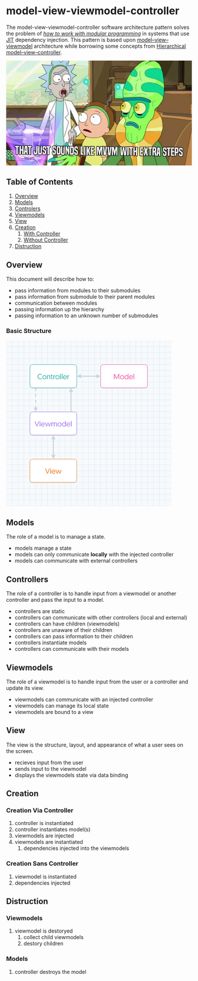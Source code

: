 # model-view-viewmodel-controller

The model-view-viewmodel-controller software architecture pattern solves the problem of *[how to work with modular programming](https://en.wikipedia.org/wiki/Modular_programming)* in systems that use [JIT](https://en.wikipedia.org/wiki/Just-in-time_compilation) dependency injection. This pattern is based upon [model–view–viewmodel](https://en.wikipedia.org/wiki/Model%E2%80%93view%E2%80%93viewmodel) architecture while borrowing some concepts from [Hierarchical model–view–controller](https://en.wikipedia.org/wiki/Hierarchical_model–view–controller).

![It's just MVVM with extra steps](/images/to-put-it-bluntly.jpg)

## Table of Contents

1. [Overview](#overview)
1. [Models](#models)
1. [Controlers](#controllers)
1. [Viewmodels](#viewmodels)
1. [View](#view)
1. [Creation](#creation)
    1. [With Controller](#creation-via-controller)
    1. [Without Controller](#creation-sans-controller)
1. [Distruction](#distruction)

## Overview

This document will describe how to:

- pass information from modules to their submodules
- pass information from submodule to their parent modules
- communication between modules
- passing information up the hierarchy
- passing information to an unknown number of submodules

### Basic Structure

![A basic model-view-viewmodel-controller structure](/images/basic-structure.png)
    
## Models

The role of a model is to manage a state.

- models manage a state
- models can only communicate **locally** with the injected controller
- models can communicate with external controllers

## Controllers

The role of a controller is to handle input from a viewmodel or another controller and pass the input to a model.

- controllers are static
- controllers can communicate with other controllers (local and external)
- controllers can have children (viewmodels)
- controllers are unaware of their children
- controllers can pass information to their children
- controllers instantiate models
- controllers can communicate with their models

## Viewmodels

The role of a viewmodel is to handle input from the user or a controller and update its view.

- viewmodels can communicate with an injected controller
- viewmodels can manage its local state
- viewmodels are bound to a view

## View

The view is the structure, layout, and appearance of what a user sees on the screen.

- recieves input from the user
- sends input to the viewmodel
- displays the viewmodels state via data binding

## Creation

### Creation Via Controller

1. controller is instantiated
1. controller instantiates model(s)
1. viewmodels are injected
1. viewmodels are instantiated
    1. dependencies injected into the viewmodels
    
### Creation Sans Controller

1. viewmodel is instantiated
1. dependencies injected

## Distruction

### Viewmodels

1. viewmodel is destoryed
    1. collect child viewmodels
    1. destory children
    
### Models

1. controller destroys the model

